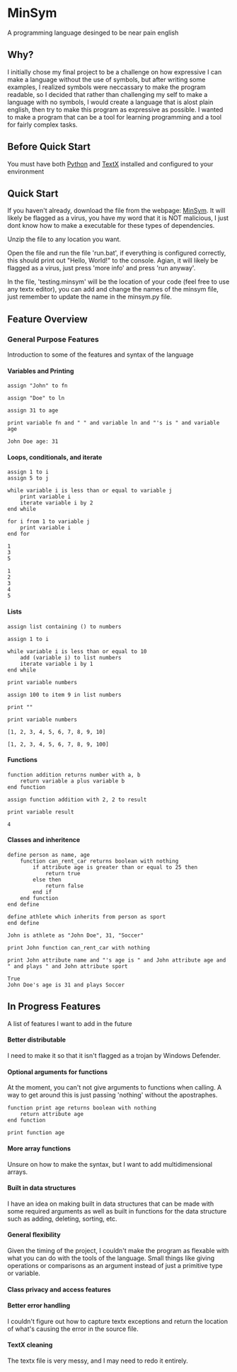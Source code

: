 # MinSym

A programming language desinged to be near pain english

## Why?

I initially chose my final project to be a challenge on how expressive I can make a language without the use of symbols, but after writing some examples, I realized symbols were neccassary to make the program readable, so I decided that rather than challenging my self to make a language with no symbols, I would create a language that is alost plain english, then try to make this program as expressive as possible. I wanted to make a program that can be a tool for learning programming and a tool for fairly complex tasks.

## Before Quick Start

You must have both [Python](https://www.python.org/) and [TextX](https://textx.github.io/textX/index.html) installed and configured to your environment

## Quick Start

If you haven't already, download the file from the webpage: [MinSym](https://romelaleman.github.io/minsym/). It will likely be flagged as a virus, you have my word that it is NOT malicious, I just dont know how to make a executable for these types of dependencies.

Unzip the file to any location you want.

Open the file and run the file 'run.bat', if everything is configured correctly, this should print out "Hello, World!" to the console. Agian, it will likely be flagged as a virus, just press 'more info' and press 'run anyway'.

In the file, 'testing.minsym' will be the location of your code (feel free to use any textx editor), you can add and change the names of the minsym file, just remember to update the name in the minsym.py file.

## Feature Overview

### General Purpose Features

Introduction to some of the features and syntax of the language

#### Variables and Printing
```
assign "John" to fn

assign "Doe" to ln

assign 31 to age

print variable fn and " " and variable ln and "'s is " and variable age
```
```
John Doe age: 31
```
#### Loops, conditionals, and iterate

```
assign 1 to i
assign 5 to j

while variable i is less than or equal to variable j
    print variable i
    iterate variable i by 2
end while

for i from 1 to variable j
    print variable i
end for
```
```
1
3
5

1
2
3
4
5
```
#### Lists

```
assign list containing () to numbers

assign 1 to i

while variable i is less than or equal to 10
    add (variable i) to list numbers
    iterate variable i by 1
end while

print variable numbers

assign 100 to item 9 in list numbers 

print ""

print variable numbers
```
```
[1, 2, 3, 4, 5, 6, 7, 8, 9, 10]

[1, 2, 3, 4, 5, 6, 7, 8, 9, 100]
```

#### Functions

```
function addition returns number with a, b
    return variable a plus variable b
end function

assign function addition with 2, 2 to result

print variable result
```
```
4
```

#### Classes and inheritence

```
define person as name, age
    function can_rent_car returns boolean with nothing
        if attribute age is greater than or equal to 25 then
            return true
        else then
            return false
        end if
    end function
end define

define athlete which inherits from person as sport
end define

John is athlete as "John Doe", 31, "Soccer"

print John function can_rent_car with nothing

print John attribute name and "'s age is " and John attribute age and " and plays " and John attribute sport
```
```
True
John Doe's age is 31 and plays Soccer
```

## In Progress Features

A list of features I want to add in the future

#### Better distributable

I need to make it so that it isn't flagged as a trojan by Windows Defender.

#### Optional arguments for functions

At the moment, you can't not give arguments to functions when calling. A way to get around this is just passing 'nothing' without the apostraphes.

```
function print age returns boolean with nothing
    return attribute age
end function

print function age
```

#### More array functions

Unsure on how to make the syntax, but I want to add multidimensional arrays.

#### Built in data structures

I have an idea on making built in data structures that can be made with some required arguments as well as built in functions for the data structure such as adding, deleting, sorting, etc.

#### General flexibility

Given the timing of the project, I couldn't make the program as flexable with what you can do with the tools of the language. Small things like giving operations or comparisons as an argument instead of just a primitive type or variable.

#### Class privacy and access features

#### Better error handling

I couldn't figure out how to capture textx exceptions and return the location of what's causing the error in the source file.

#### TextX cleaning

The textx file is very messy, and I may need to redo it entirely.